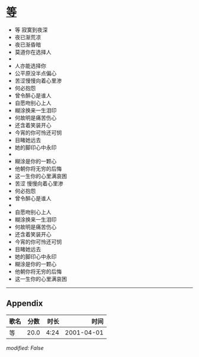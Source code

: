 # [等](https://music.163.com/song?id=26075105)

* 等 寂寞到夜深
* 夜已渐荒凉
* 夜已渐昏暗
* 莫道你在选择人
* 
* 人亦能选择你
* 公平原没半点偏心
* 苦涩慢慢向着心里渗
* 何必抱怨
* 曾令醉心是谁人
* 自愿吻别心上人
* 糊涂换来一生泪印
* 何故明是痛苦伤心
* 还含着笑装开心
* 今宵的你可怜还可悯
* 目睹她远去
* 她的脚印心中永印
* 
* 糊涂是你的一颗心
* 他朝你将无穷的后悔
* 这一生你的心里满哀困
* 苦涩 慢慢向着心里渗
* 何必抱怨
* 曾令醉心是谁人
* 
* 自愿吻别心上人
* 糊涂换来一生泪印
* 何故明是痛苦伤心
* 还含着笑装开心
* 今宵的你可怜还可悯
* 目睹她远去
* 她的脚印心中永印
* 糊涂是你的一颗心
* 他朝你将无穷的后悔
* 这一生你的心里满哀困


---

## Appendix

|歌名|分数|时长|时间|
|:---|:---:|---:|---:|
|等|20.0|4:24|2001-04-01

*modified: False*
